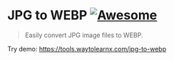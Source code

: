 # JPG to WEBP [![Awesome](https://cdn.rawgit.com/sindresorhus/awesome/d7305f38d29fed78fa85652e3a63e154dd8e8829/media/badge.svg)](https://github.com/sindresorhus/awesome)

>Easily convert JPG image files to WEBP.

Try demo: https://tools.waytolearnx.com/jpg-to-webp
